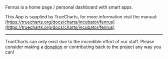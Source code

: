 Fenrus is a home page / personal dashboard with smart apps.   


This App is supplied by TrueCharts, for more information visit the manual: [https://truecharts.org/docs/charts/incubator/fenrus](https://truecharts.org/docs/charts/incubator/fenrus)

---

TrueCharts can only exist due to the incredible effort of our staff.
Please consider making a [donation](https://truecharts.org/docs/about/sponsor) or contributing back to the project any way you can!
